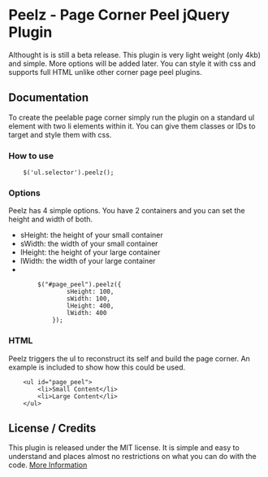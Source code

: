 # Peelz - Page Corner Peel jQuery Plugin

Althought is is still a beta release. This plugin is very light weight (only 4kb) and simple. More options will be added later. You can style it with css and supports full HTML unlike other corner page peel plugins.


## Documentation

To create the peelable page corner simply run the plugin on a standard ul element with two li elements within it. You can give them classes or IDs to target and style them with css.

### How to use

        $('ul.selector').peelz();

### Options

Peelz has 4 simple options. You have 2 containers and you can set the height and width of both.

* sHeight: the height of your small container
* sWidth: the width of your small container
* lHeight: the height of your large container
* lWidth: the width of your large container
* 

  			$("#page_peel").peelz({
					sHeight: 100,
					sWidth: 100,
					lHeight: 400,
					lWidth: 400
				});
           
### HTML

Peelz triggers the ul to reconstruct its self and build the page corner. An example is included to show how this could be used.


		<ul id="page_peel">
			<li>Small Content</li>
			<li>Large Content</li>
		</ul>




## License / Credits

This plugin is released under the MIT license. It is simple and easy to understand and places almost no restrictions on what you can do with the code.
[More Information](http://en.wikipedia.org/wiki/MIT_License)




